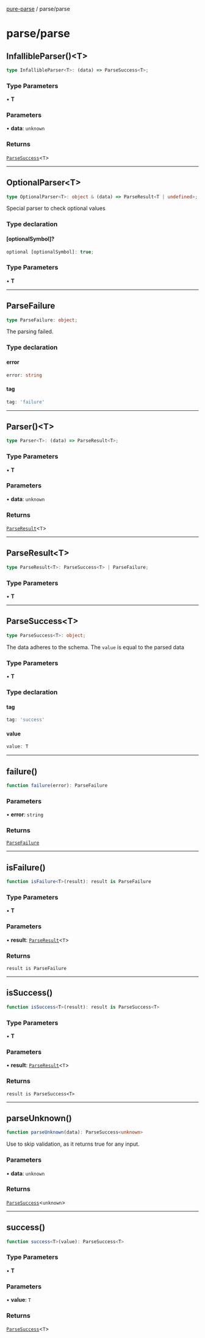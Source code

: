 [pure-parse](../modules.md) / parse/parse

# parse/parse

## InfallibleParser()\<T\>

```ts
type InfallibleParser<T>: (data) => ParseSuccess<T>;
```

### Type Parameters

• **T**

### Parameters

• **data**: `unknown`

### Returns

[`ParseSuccess`](parse.md#parsesuccesst)\<`T`\>

---

## OptionalParser\<T\>

```ts
type OptionalParser<T>: object & (data) => ParseResult<T | undefined>;
```

Special parser to check optional values

### Type declaration

#### \[optionalSymbol\]?

```ts
optional [optionalSymbol]: true;
```

### Type Parameters

• **T**

---

## ParseFailure

```ts
type ParseFailure: object;
```

The parsing failed.

### Type declaration

#### error

```ts
error: string
```

#### tag

```ts
tag: 'failure'
```

---

## Parser()\<T\>

```ts
type Parser<T>: (data) => ParseResult<T>;
```

### Type Parameters

• **T**

### Parameters

• **data**: `unknown`

### Returns

[`ParseResult`](parse.md#parseresultt)\<`T`\>

---

## ParseResult\<T\>

```ts
type ParseResult<T>: ParseSuccess<T> | ParseFailure;
```

### Type Parameters

• **T**

---

## ParseSuccess\<T\>

```ts
type ParseSuccess<T>: object;
```

The data adheres to the schema. The `value` is equal to the parsed data

### Type Parameters

• **T**

### Type declaration

#### tag

```ts
tag: 'success'
```

#### value

```ts
value: T
```

---

## failure()

```ts
function failure(error): ParseFailure
```

### Parameters

• **error**: `string`

### Returns

[`ParseFailure`](parse.md#parsefailure)

---

## isFailure()

```ts
function isFailure<T>(result): result is ParseFailure
```

### Type Parameters

• **T**

### Parameters

• **result**: [`ParseResult`](parse.md#parseresultt)\<`T`\>

### Returns

`result is ParseFailure`

---

## isSuccess()

```ts
function isSuccess<T>(result): result is ParseSuccess<T>
```

### Type Parameters

• **T**

### Parameters

• **result**: [`ParseResult`](parse.md#parseresultt)\<`T`\>

### Returns

`result is ParseSuccess<T>`

---

## parseUnknown()

```ts
function parseUnknown(data): ParseSuccess<unknown>
```

Use to skip validation, as it returns true for any input.

### Parameters

• **data**: `unknown`

### Returns

[`ParseSuccess`](parse.md#parsesuccesst)\<`unknown`\>

---

## success()

```ts
function success<T>(value): ParseSuccess<T>
```

### Type Parameters

• **T**

### Parameters

• **value**: `T`

### Returns

[`ParseSuccess`](parse.md#parsesuccesst)\<`T`\>
